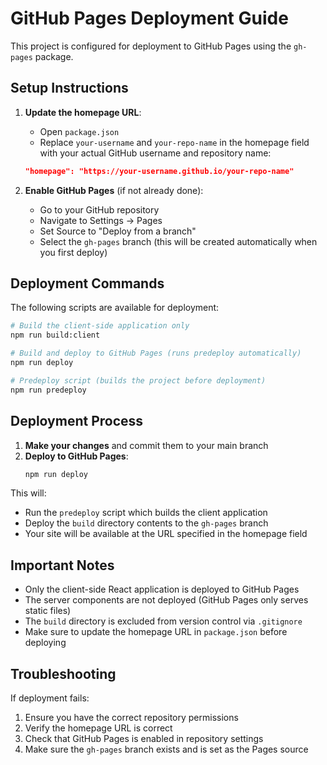 # GitHub Pages Deployment Guide

This project is configured for deployment to GitHub Pages using the `gh-pages` package.

## Setup Instructions

1. **Update the homepage URL**: 
   - Open `package.json`
   - Replace `your-username` and `your-repo-name` in the homepage field with your actual GitHub username and repository name:
   ```json
   "homepage": "https://your-username.github.io/your-repo-name"
   ```

2. **Enable GitHub Pages** (if not already done):
   - Go to your GitHub repository
   - Navigate to Settings → Pages
   - Set Source to "Deploy from a branch"
   - Select the `gh-pages` branch (this will be created automatically when you first deploy)

## Deployment Commands

The following scripts are available for deployment:

```bash
# Build the client-side application only
npm run build:client

# Build and deploy to GitHub Pages (runs predeploy automatically)
npm run deploy

# Predeploy script (builds the project before deployment)
npm run predeploy
```

## Deployment Process

1. **Make your changes** and commit them to your main branch
2. **Deploy to GitHub Pages**:
   ```bash
   npm run deploy
   ```

This will:
- Run the `predeploy` script which builds the client application
- Deploy the `build` directory contents to the `gh-pages` branch
- Your site will be available at the URL specified in the homepage field

## Important Notes

- Only the client-side React application is deployed to GitHub Pages
- The server components are not deployed (GitHub Pages only serves static files)
- The `build` directory is excluded from version control via `.gitignore`
- Make sure to update the homepage URL in `package.json` before deploying

## Troubleshooting

If deployment fails:
1. Ensure you have the correct repository permissions
2. Verify the homepage URL is correct
3. Check that GitHub Pages is enabled in repository settings
4. Make sure the `gh-pages` branch exists and is set as the Pages source

